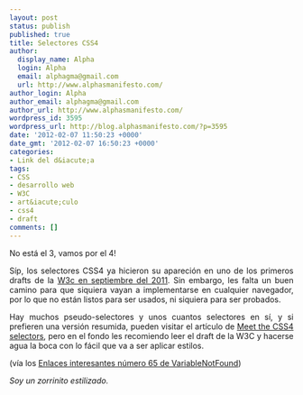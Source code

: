 ```yaml
---
layout: post
status: publish
published: true
title: Selectores CSS4
author:
  display_name: Alpha
  login: Alpha
  email: alphagma@gmail.com
  url: http://www.alphasmanifesto.com/
author_login: Alpha
author_email: alphagma@gmail.com
author_url: http://www.alphasmanifesto.com/
wordpress_id: 3595
wordpress_url: http://blog.alphasmanifesto.com/?p=3595
date: '2012-02-07 11:50:23 +0000'
date_gmt: '2012-02-07 16:50:23 +0000'
categories:
- Link del d&iacute;a
tags:
- CSS
- desarrollo web
- W3C
- art&iacute;culo
- css4
- draft
comments: []
---
```


No está el 3, vamos por el 4!

<p style="text-align: justify;">S&iacute;p, los selectores CSS4 ya hicieron su apareci&oacute;n en uno de los primeros drafts de la <a href="http://www.w3.org/TR/selectors4/">W3c en septiembre del 2011</a>. Sin embargo, les falta un buen camino para que siquiera vayan a implementarse en cualquier navegador, por lo que no est&aacute;n listos para ser usados, ni siquiera para ser probados.</p>
<p style="text-align: justify;">Hay muchos pseudo-selectores y unos cuantos selectores en s&iacute;, y si prefieren una versi&oacute;n resumida, pueden visitar el art&iacute;culo de <a href="http://www.red-team-design.com/meet-the-css4-selectors">Meet the CSS4 selectors</a>, pero en el fondo les recomiendo leer el draft de la W3C y hacerse agua la boca con lo f&aacute;cil que va a ser aplicar estilos.</p>
<p style="text-align: justify;">(v&iacute;a los <a href="http://www.variablenotfound.com/2011/12/enlaces-interesantes-65.html">Enlaces interesantes n&uacute;mero 65 de VariableNotFound</a>)</p>
<p style="text-align: justify;"><em>Soy un zorrinito estilizado.</em></p>
